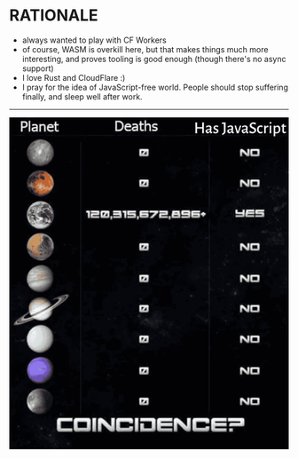# RATIONALE

- always wanted to play with CF Workers
- of course, WASM is overkill here, but that makes things much more interesting, and proves tooling is good enough (though there's no async support)
- I love Rust and CloudFlare :)
- I pray for the idea of JavaScript-free world. People should stop suffering finally, and sleep well after work.

---

![](js.png)
